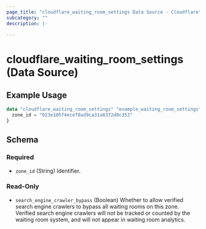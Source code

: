 ```yaml
---
page_title: "cloudflare_waiting_room_settings Data Source - Cloudflare"
subcategory: ""
description: |-
  
---
```


# cloudflare_waiting_room_settings (Data Source)



## Example Usage

```terraform
data "cloudflare_waiting_room_settings" "example_waiting_room_settings" {
  zone_id = "023e105f4ecef8ad9ca31a8372d0c353"
}
```

<!-- schema generated by tfplugindocs -->
## Schema

### Required

- `zone_id` (String) Identifier.

### Read-Only

- `search_engine_crawler_bypass` (Boolean) Whether to allow verified search engine crawlers to bypass all waiting rooms on this zone.
Verified search engine crawlers will not be tracked or counted by the waiting room system,
and will not appear in waiting room analytics.


